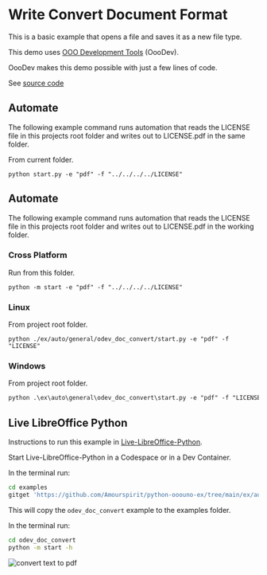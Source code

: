 # Write Convert Document Format

This is a basic example that opens a file and saves it as a new file type.

This demo uses [OOO Development Tools](https://python-ooo-dev-tools.readthedocs.io/en/latest/) (OooDev).

OooDev makes this demo possible with just a few lines of code.

See [source code](./start.py)

## Automate

The following example command runs automation that reads the LICENSE file in this projects
root folder and writes out to LICENSE.pdf in the same folder.

From current folder.

```shell
python start.py -e "pdf" -f "../../../../LICENSE"
```

## Automate

The following example command runs automation that reads the LICENSE file in this projects
root folder and writes out to LICENSE.pdf in the working folder.

### Cross Platform

Run from this folder.

```shell
python -m start -e "pdf" -f "../../../../LICENSE"
```

### Linux

From project root folder.

```shell
python ./ex/auto/general/odev_doc_convert/start.py -e "pdf" -f "LICENSE"
```

### Windows

From project root folder.

```ps
python .\ex\auto\general\odev_doc_convert\start.py -e "pdf" -f "LICENSE"
```

## Live LibreOffice Python

Instructions to run this example in [Live-LibreOffice-Python](https://github.com/Amourspirit/live-libreoffice-python).

Start Live-LibreOffice-Python in a Codespace or in a Dev Container.

In the terminal run:

```bash
cd examples
gitget 'https://github.com/Amourspirit/python-ooouno-ex/tree/main/ex/auto/general/odev_doc_convert'
```

This will copy the `odev_doc_convert` example to the examples folder.

In the terminal run:

```bash
cd odev_doc_convert
python -m start -h
```

![convert text to pdf](https://user-images.githubusercontent.com/4193389/178155989-1ec6e63a-ace3-4c60-8645-729245235d19.gif)
